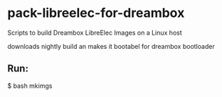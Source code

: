 # pack-libreelec-for-dreambox
Scripts to build Dreambox LibreElec Images on a Linux host

downloads nightly build an makes it bootabel for dreambox bootloader

## Run:
$ bash mkimgs

